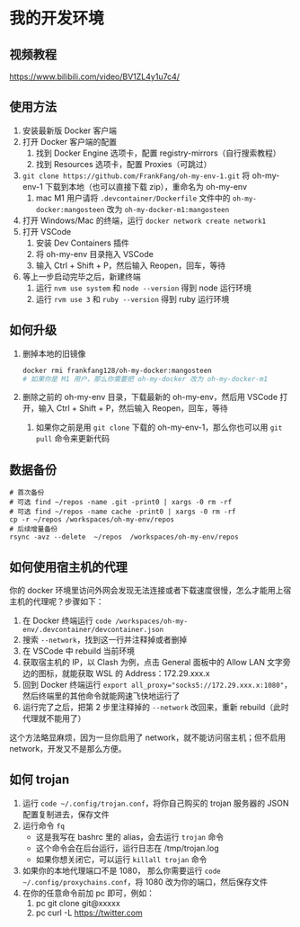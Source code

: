 # 我的开发环境


## 视频教程

https://www.bilibili.com/video/BV1ZL4y1u7c4/

## 使用方法

1. 安装最新版 Docker 客户端
2. 打开 Docker 客户端的配置
    1. 找到 Docker Engine 选项卡，配置 registry-mirrors（自行搜索教程）
    2. 找到 Resources 选项卡，配置 Proxies（可跳过）
3. `git clone https://github.com/FrankFang/oh-my-env-1.git` 将 oh-my-env-1 下载到本地（也可以直接下载 zip），重命名为 oh-my-env
    1. mac M1 用户请将 `.devcontainer/Dockerfile` 文件中的 `oh-my-docker:mangosteen` 改为 `oh-my-docker-m1:mangosteen`
4. 打开 Windows/Mac 的终端，运行 `docker network create network1`
5. 打开 VSCode
    1. 安装 Dev Containers 插件
    2. 将 oh-my-env 目录拖入 VSCode
    3. 输入 Ctrl + Shift + P，然后输入 Reopen，回车，等待
6. 等上一步启动完毕之后，新建终端
    1. 运行 `nvm use system` 和 `node --version` 得到 node 运行环境
    2. 运行 `rvm use 3` 和 `ruby --version` 得到 ruby 运行环境

## 如何升级



1. 删掉本地的旧镜像

    ```bash
    docker rmi frankfang128/oh-my-docker:mangosteen
    # 如果你是 M1 用户，那么你需要把 oh-my-docker 改为 oh-my-docker-m1
    ```
2. 删除之前的 oh-my-env 目录，下载最新的 oh-my-env，然后用 VSCode 打开，输入 Ctrl + Shift + P，然后输入 Reopen，回车，等待
    1. 如果你之前是用 `git clone` 下载的 oh-my-env-1，那么你也可以用 `git pull` 命令来更新代码
    
## 数据备份

```
# 首次备份
# 可选 find ~/repos -name .git -print0 | xargs -0 rm -rf
# 可选 find ~/repos -name cache -print0 | xargs -0 rm -rf
cp -r ~/repos /workspaces/oh-my-env/repos
# 后续增量备份
rsync -avz --delete  ~/repos  /workspaces/oh-my-env/repos
```

## 如何使用宿主机的代理

你的 docker 环境里访问外网会发现无法连接或者下载速度很慢，怎么才能用上宿主机的代理呢？步骤如下：

1. 在 Docker 终端运行 `code /workspaces/oh-my-env/.devcontainer/devcontainer.json`
2. 搜索 `--network`，找到这一行并注释掉或者删掉
3. 在 VSCode 中 rebuild 当前环境
4. 获取宿主机的 IP，以 Clash 为例，点击 General 面板中的 Allow LAN 文字旁边的图标，就能获取 WSL 的 Address：172.29.xxx.x
5. 回到 Docker 终端运行 `export all_proxy="socks5://172.29.xxx.x:1080"`，然后终端里的其他命令就能网速飞快地运行了
6. 运行完了之后，把第 2 步里注释掉的 `--network` 改回来，重新 rebuild（此时代理就不能用了）

这个方法略显麻烦，因为一旦你启用了 network，就不能访问宿主机；但不启用 network，开发又不是那么方便。

## 如何 trojan

1. 运行 `code ~/.config/trojan.conf`，将你自己购买的 trojan 服务器的 JSON 配置复制进去，保存文件
2. 运行命令 `fq`
    * 这是我写在 bashrc 里的 alias，会去运行 `trojan` 命令
    * 这个命令会在后台运行，运行日志在 /tmp/trojan.log
    * 如果你想关闭它，可以运行 `killall trojan` 命令
4. 如果你的本地代理端口不是 1080， 那么你需要运行 `code ~/.config/proxychains.conf`，将 1080 改为你的端口，然后保存文件
5. 在你的任意命令前加 pc 即可，例如：
    1. pc git clone git@xxxxx
    2. pc curl -L https://twitter.com

